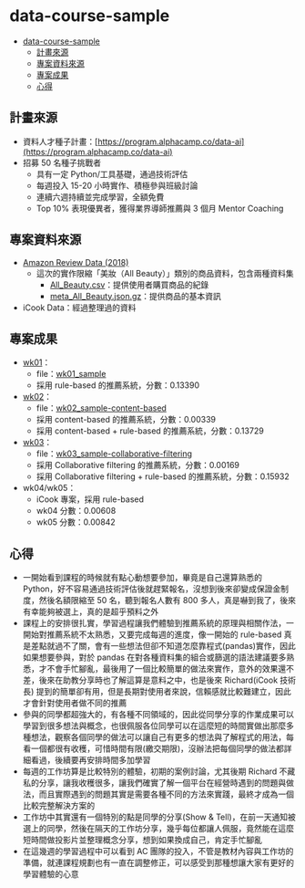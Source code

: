 # data-course-sample

- [data-course-sample](#data-course-sample)
  - [計畫來源](#計畫來源)
  - [專案資料來源](#專案資料來源)
  - [專案成果](#專案成果)
  - [心得](#心得)


## 計畫來源

- 資料人才種子計畫：[https://program.alphacamp.co/data-ai](https://program.alphacamp.co/data-ai)
- 招募 50 名種子挑戰者
  - 具有一定 Python/工具基礎，通過技術評估
  - 每週投入 15-20 小時實作、積極參與班級討論
  - 連續六週持續並完成學習，全額免費
  - Top 10% 表現優異者，獲得業界導師推薦與 3 個月 Mentor Coaching


## 專案資料來源

- [Amazon Review Data (2018)](https://nijianmo.github.io/amazon/index.html)
  - 這次的實作限縮「美妝（All Beauty）」類別的商品資料，包含兩種資料集
    - [All_Beauty.csv](http://deepyeti.ucsd.edu/jianmo/amazon/categoryFilesSmall/All_Beauty.csv)：提供使用者購買商品的紀錄
    - [meta_All_Beauty.json.gz](http://deepyeti.ucsd.edu/jianmo/amazon/metaFiles2/meta_All_Beauty.json.gz)：提供商品的基本資訊
- iCook Data：經過整理過的資料


## 專案成果

- [wk01](README-wk01.md)：
  - file：[wk01_sample](wk01_sample.ipynb)
  - 採用 rule-based 的推薦系統，分數：0.13390
- [wk02](README-wk02.md)：
  - file：[wk02_sample-content-based](wk02_sample-content-based.ipynb)
  - 採用 content-based 的推薦系統，分數：0.00339
  - 採用 content-based + rule-based 的推薦系統，分數：0.13729
- [wk03](README-wk03.md)：
  - file：[wk03_sample-collaborative-filtering](wk03_sample-collaborative-filtering.ipynb)
  - 採用 Collaborative filtering 的推薦系統，分數：0.00169
  - 採用 Collaborative filtering + rule-based 的推薦系統，分數：0.15932
- wk04/wk05：
  - iCook 專案，採用 rule-based
  - wk04 分數：0.00608
  - wk05 分數：0.00842


## 心得

- 一開始看到課程的時候就有點心動想要參加，畢竟是自己還算熟悉的 Python，好不容易通過技術評估後就趕緊報名，沒想到後來卻變成保證金制度，然後名額限縮至 50 名，聽到報名人數有 800 多人，真是嚇到我了，後來有幸能夠被選上，真的是超乎預料之外
- 課程上的安排很扎實，學習過程讓我們體驗到推薦系統的原理與相關作法，一開始對推薦系統不太熟悉，又要完成每週的進度，像一開始的 rule-based 真是差點就過不了關，會有一些想法但卻不知道怎麼靠程式(pandas)實作，因此如果想要參與，對於 pandas 在對各種資料集的組合或篩選的語法建議要多熟悉，才不會手忙腳亂，最後用了一個比較簡單的做法來實作，意外的效果還不差，後來在助教分享時也了解這算是意料之中，也是後來 Richard(iCook 技術長) 提到的簡單卻有用，但是長期對使用者來說，信賴感就比較難建立，因此才會針對使用者做不同的推薦
- 參與的同學都超強大的，有各種不同領域的，因此從同學分享的作業成果可以學習到很多想法與概念，也很佩服各位同學可以在這麼短的時間實做出那麼多種想法，觀察各個同學的做法可以讓自己有更多的想法與了解程式的用法，每看一個都很有收穫，可惜時間有限(繳交期限)，沒辦法把每個同學的做法都詳細看過，後續要再安排時間多加學習
- 每週的工作坊算是比較特別的體驗，初期的案例討論，尤其後期 Richard 不藏私的分享，讓我收穫很多，讓我們確實了解一個平台在經營時遇到的問題與做法，而且實際遇到的問題其實是需要各種不同的方法來實踐，最終才成為一個比較完整解決方案的
- 工作坊中其實還有一個特別的點是同學的分享(Show & Tell)，在前一天通知被選上的同學，然後在隔天的工作坊分享，幾乎每位都讓人佩服，竟然能在這麼短時間做投影片並整理概念分享，想到如果換成自己，肯定手忙腳亂
- 在這幾週的學習過程中可以看到 AC 團隊的投入，不管是教材內容與工作坊的準備，就連課程規劃也有一直在調整修正，可以感受到那種想讓大家有更好的學習體驗的心意
